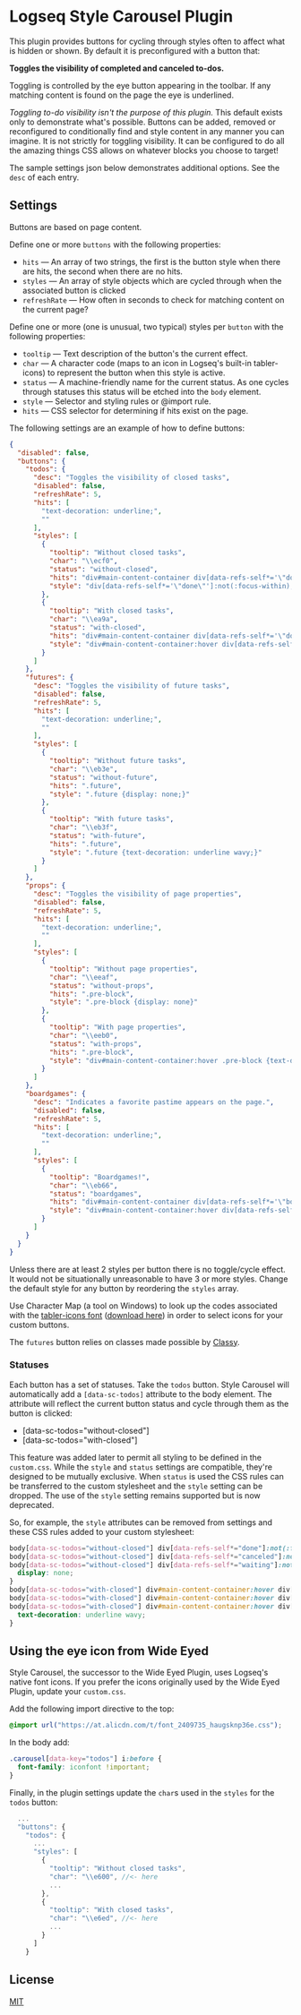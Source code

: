 # Logseq Style Carousel Plugin

This plugin provides buttons for cycling through styles often to affect what is hidden or shown.  By default it is preconfigured with a button that:

**Toggles the visibility of completed and canceled to-dos.**

Toggling is controlled by the eye button appearing in the toolbar.  If any matching content is found on the page the eye is underlined.

*Toggling to-do visibility isn't the purpose of this plugin.*  This default exists only to demonstrate what's possible.  Buttons can be added, removed or reconfigured to conditionally find and style content in any manner you can imagine.  It is not strictly for toggling visibility.  It can be configured to do all the amazing things CSS allows on whatever blocks you choose to target!

The sample settings json below demonstrates additional options.  See the `desc` of each entry.

## Settings

Buttons are based on page content.

Define one or more `buttons` with the following properties:
* `hits` — An array of two strings, the first is the button style when there are hits, the second when there are no hits.
* `styles` — An array of style objects which are cycled through when the associated button is clicked
* `refreshRate` — How often in seconds to check for matching content on the current page?

Define one or more (one is unusual, two typical) styles per `button` with the following properties:
* `tooltip` — Text description of the button's the current effect.
* `char` — A character code (maps to an icon in Logseq's built-in tabler-icons) to represent the button when this style is active.
* `status` — A machine-friendly name for the current status.  As one cycles through statuses this status will be etched into the `body` element.
* `style` — Selector and styling rules or @import rule.
* `hits` — CSS selector for determining if hits exist on the page.

The following settings are an example of how to define buttons:

```json
{
  "disabled": false,
  "buttons": {
    "todos": {
      "desc": "Toggles the visibility of closed tasks",
      "disabled": false,
      "refreshRate": 5,
      "hits": [
        "text-decoration: underline;",
        ""
      ],
      "styles": [
        {
          "tooltip": "Without closed tasks",
          "char": "\\ecf0",
          "status": "without-closed",
          "hits": "div#main-content-container div[data-refs-self*='\"done\"'], div#main-content-container div[data-refs-self*='\"canceled\"'], div#main-content-container div[data-refs-self*='\"waiting\"']",
          "style": "div[data-refs-self*='\"done\"']:not(:focus-within), div[data-refs-self*='\"canceled\"']:not(:focus-within), div[data-refs-self*='\"waiting\"']:not(:focus-within) {display: none;}"
        },
        {
          "tooltip": "With closed tasks",
          "char": "\\ea9a",
          "status": "with-closed",
          "hits": "div#main-content-container div[data-refs-self*='\"done\"'], div#main-content-container div[data-refs-self*='\"canceled\"'], div#main-content-container div[data-refs-self*='\"waiting\"']",
          "style": "div#main-content-container:hover div[data-refs-self*='\"done\"'] span.inline, div#main-content-container:hover div[data-refs-self*='\"canceled\"'] span.inline, div#main-content-container:hover div[data-refs-self*='\"waiting\"'] span.inline {text-decoration: underline wavy;}"
        }
      ]
    },
    "futures": {
      "desc": "Toggles the visibility of future tasks",
      "disabled": false,
      "refreshRate": 5,
      "hits": [
        "text-decoration: underline;",
        ""
      ],
      "styles": [
        {
          "tooltip": "Without future tasks",
          "char": "\\eb3e",
          "status": "without-future",
          "hits": ".future",
          "style": ".future {display: none;}"
        },
        {
          "tooltip": "With future tasks",
          "char": "\\eb3f",
          "status": "with-future",
          "hits": ".future",
          "style": ".future {text-decoration: underline wavy;}"
        }
      ]
    },
    "props": {
      "desc": "Toggles the visibility of page properties",
      "disabled": false,
      "refreshRate": 5,
      "hits": [
        "text-decoration: underline;",
        ""
      ],
      "styles": [
        {
          "tooltip": "Without page properties",
          "char": "\\eeaf",
          "status": "without-props",
          "hits": ".pre-block",
          "style": ".pre-block {display: none}"
        },
        {
          "tooltip": "With page properties",
          "char": "\\eeb0",
          "status": "with-props",
          "hits": ".pre-block",
          "style": "div#main-content-container:hover .pre-block {text-decoration: underline wavy;}"
        }
      ]
    },
    "boardgames": {
      "desc": "Indicates a favorite pastime appears on the page.",
      "disabled": false,
      "refreshRate": 5,
      "hits": [
        "text-decoration: underline;",
        ""
      ],
      "styles": [
        {
          "tooltip": "Boardgames!",
          "char": "\\eb66",
          "status": "boardgames",
          "hits": "div#main-content-container div[data-refs-self*='\"boardgame\"'], div#main-content-container div[data-refs-self*='\"boardgames\"']",
          "style": "div#main-content-container:hover div[data-refs-self*='\"boardgame\"'] span.inline, div#main-content-container:hover div[data-refs-self*='\"boardgames\"'] span.inline {background-color: lightyellow;}"
        }
      ]
    }
  }
}
```

Unless there are at least 2 styles per button there is no toggle/cycle effect.  It would not be situationally unreasonable to have 3 or more styles.  Change the default style for any button by reordering the `styles` array.

Use Character Map (a tool on Windows) to look up the codes associated with the [tabler-icons font](https://tablericons.com) ([download here](https://github.com/tabler/tabler-icons/tree/master/iconfont/fonts)) in order to select icons for your custom buttons.

The `futures` button relies on classes made possible by [Classy](https://github.com/mlanza/logseq-classy).

### Statuses

Each button has a set of statuses.  Take the `todos` button.  Style Carousel will automatically add a `[data-sc-todos]` attribute to the body element.  The attribute will reflect the current button status and cycle through them as the button is clicked:

* \[data-sc-todos="without-closed"\]
* \[data-sc-todos="with-closed"\]

This feature was added later to permit all styling to be defined in the `custom.css`.  While the `style` and `status` settings are compatible, they're designed to be mutually exclusive.  When `status` is used the CSS rules can be transferred to the custom stylesheet and the `style` setting can be dropped.  The use of the `style` setting remains supported but is now deprecated.

So, for example, the `style` attributes can be removed from settings and these CSS rules added to your custom stylesheet:

```css
body[data-sc-todos="without-closed"] div[data-refs-self*="done"]:not(:focus-within),
body[data-sc-todos="without-closed"] div[data-refs-self*="canceled"]:not(:focus-within),
body[data-sc-todos="without-closed"] div[data-refs-self*="waiting"]:not(:focus-within) {
  display: none;
}
body[data-sc-todos="with-closed"] div#main-content-container:hover div[data-refs-self*="done"] span.inline,
body[data-sc-todos="with-closed"] div#main-content-container:hover div[data-refs-self*="canceled"] span.inline,
body[data-sc-todos="with-closed"] div#main-content-container:hover div[data-refs-self*="waiting"] span.inline {
  text-decoration: underline wavy;
}
```

## Using the eye icon from Wide Eyed

Style Carousel, the successor to the Wide Eyed Plugin, uses Logseq's native font icons.  If you prefer the icons originally used by the Wide Eyed Plugin, update your `custom.css`.

Add the following import directive to the top:
```css
@import url("https://at.alicdn.com/t/font_2409735_haugsknp36e.css");
```

In the body add:
```css
.carousel[data-key="todos"] i:before {
  font-family: iconfont !important;
}
```

Finally, in the plugin settings update the `char`s used in the `styles` for the `todos` button:

```js
  ...
  "buttons": {
    "todos": {
      ...
      "styles": [
        {
          "tooltip": "Without closed tasks",
          "char": "\\e600", //<- here
          ...
        },
        {
          "tooltip": "With closed tasks",
          "char": "\\e6ed", //<- here
          ...
        }
      ]
    }
```

## License
[MIT](./LICENSE.md)
